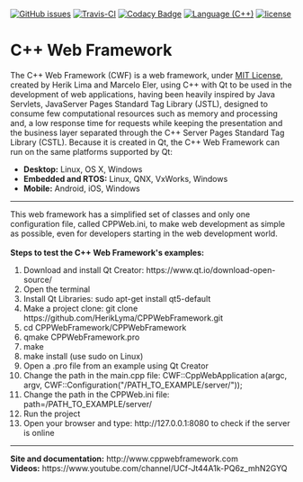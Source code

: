 [![GitHub issues](https://img.shields.io/github/issues/HerikLyma/CPPWebFramework.svg)](https://github.com/HerikLyma/CPPWebFramework/issues)
[![Travis-CI](https://travis-ci.org/HerikLyma/CPPWebFramework.svg?branch=master)](https://travis-ci.org/HerikLyma/CPPWebFramework)
[![Codacy Badge](https://api.codacy.com/project/badge/Grade/8b818182369744f0af42a52785f7b5fe)](https://www.codacy.com/app/HerikLyma/CPPWebFramework?utm_source=github.com&amp;utm_medium=referral&amp;utm_content=HerikLyma/CPPWebFramework&amp;utm_campaign=Badge_Grade)
[![Language (C++)](https://img.shields.io/badge/powered_by-C++-green.svg?style=flat-square)](https://isocpp.org/)
[![license](https://img.shields.io/github/license/mashape/apistatus.svg)](https://github.com/HerikLyma/CPPWebFramework/blob/master/LICENSE.txt)


# C++ Web Framework

The C++ Web Framework (CWF) is a web framework, under <a href="https://github.com/HerikLyma/CPPWebFramework/blob/master/LICENSE.txt">MIT License</a>, created by Herik Lima and Marcelo Eler, 
using C++ with Qt to be used in the development of web applications, having been heavily inspired by Java Servlets,
JavaServer Pages Standard Tag Library (JSTL), designed to consume few computational resources such as 
memory and processing and, a low response time for requests while keeping the presentation and the 
business layer separated through the C++ Server Pages Standard Tag Library (CSTL). 
Because it is created in Qt, the C++ Web Framework can run on the same platforms supported by Qt:
<ul>
    <li><b>Desktop:</b> Linux, OS X, Windows</li>
    <li><b>Embedded and RTOS:</b> Linux, QNX, VxWorks, Windows</li>
    <li><b>Mobile:</b> Android, iOS, Windows</li>
</ul>
<hr/>
This web framework has a simplified set of classes and only one configuration file, called CPPWeb.ini,
to make web development as simple as possible, even for developers starting in the web development world.</br></br>
<b>Steps to test the C++ Web Framework's examples:</b>
<ol>
	<li>Download and install Qt Creator: https://www.qt.io/download-open-source/</li>
    <li>Open the terminal</li>
	<li>Install Qt Libraries: sudo apt-get install qt5-default</li>
	<li>Make a project clone: git clone https://github.com/HerikLyma/CPPWebFramework.git</li>
    <li>cd CPPWebFramework/CPPWebFramework</li>
    <li>qmake CPPWebFramework.pro</li>
    <li>make</li>
    <li>make install (use sudo on Linux)</li>
	<li>Open a .pro file from an example using Qt Creator</li>
	<li>Change the path in the main.cpp file: CWF::CppWebApplication a(argc, argv, CWF::Configuration("/PATH_TO_EXAMPLE/server/"));</li>
	<li>Change the path in the CPPWeb.ini file: path=/PATH_TO_EXAMPLE/server/</li>
	<li>Run the project</li>
	<li>Open your browser and type: http://127.0.0.1:8080 to check if the server is online</li>
</ol>
<hr/> 
<b>Site and documentation:</b> http://www.cppwebframework.com <br>
<b>Videos:</b> https://www.youtube.com/channel/UCf-Jt44A1k-PQ6z_mhN2GYQ

